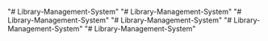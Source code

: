 "# Library-Management-System" 
"# Library-Management-System" 
"# Library-Management-System" 
"# Library-Management-System" 
"# Library-Management-System" 
"# Library-Management-System" 

